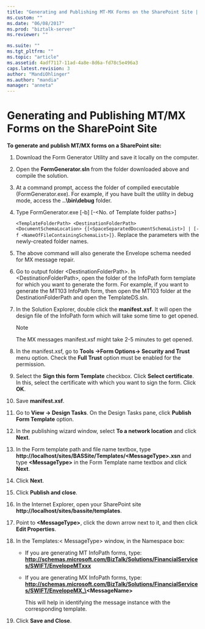 ```yaml
---
title: "Generating and Publishing MT-MX Forms on the SharePoint Site | Microsoft Docs"
ms.custom: ""
ms.date: "06/08/2017"
ms.prod: "biztalk-server"
ms.reviewer: ""

ms.suite: ""
ms.tgt_pltfrm: ""
ms.topic: "article"
ms.assetid: 4adf7117-11ad-4a8e-8d6a-fd78c5e496a3
caps.latest.revision: 3
author: "MandiOhlinger"
ms.author: "mandia"
manager: "anneta"
---
```

# Generating and Publishing MT/MX Forms on the SharePoint Site
**To generate and publish MT/MX forms on a SharePoint site:**  
  
1.  Download the Form Generator Utility and save it locally on the computer.  
  
2.  Open the **FormGenerator.sln** from the folder downloaded above and compile the solution.  
  
3.  At a command prompt, access the folder of compiled executable (FormGenerator.exe). For example, if you have built the utility in debug mode, access the **..\bin\debug** folder.  
  
4.  Type FormGenerator.exe [-b] [-\<No. of Template folder paths\>]  
  
     `<TemplateFolderPath> <DestinationFolderPath> <DocumentSchemaLocation> {[<SpaceSeparatedDocumentSchemaList>] | [-f <NameOfFileContainingSchemaList>]}`. Replace the parameters with the newly-created folder names.  
  
5.  The above command will also generate the Envelope schema needed for MX message repair.  
  
6.  Go to output folder \<DestinationFolderPath\>. In \<DestinationFolderPath\>, open the folder of the InfoPath form template for which you want to generate the form. For example, if you want to generate the MT103 InfoPath form, then open the MT103 folder at the DestinationFolderPath and open the TemplateDS.sln.  
  
7.  In the Solution Explorer, double click the **manifest.xsf**. It will open the design file of the InfoPath form which will take some time to get opened.  
  
    > [!NOTE]
    >  The MX messages manifest.xsf might take 2-5 minutes to get opened.  
  
8.  In the manifest.xsf, go to **Tools ->Form Options-> Security and Trust** menu option. Check the **Full Trust** option must be enabled for the permission.  
  
9. Select the **Sign this form Template** checkbox. Click **Select certificate**. In this, select the certificate with which you want to sign the form. Click **OK**.  
  
10. Save **manifest.xsf**.  
  
11. Go to **View -> Design Tasks**. On the Design Tasks pane, click **Publish Form Template** option.  
  
12. In the publishing wizard window, select **To a network location** and click **Next**.  
  
13. In the Form template path and file name textbox, type **http://localhost/sites/BASSite/Templates/\<MessageType\>.xsn** and type **\<MessageType\>** in the Form Template name textbox and click **Next**.  
  
14. Click **Next**.  
  
15. Click **Publish and close**.  
  
16. In the Internet Explorer, open your SharePoint site **http://localhost/sites/bassite/templates**.  
  
17. Point to **\<MessageType\>**, click the down arrow next to it, and then click **Edit Properties**.  
  
18. In the Templates:\< MessageType\> window, in the Namespace box:  
  
    -   If you are generating MT InfoPath forms, type: **http://schemas.microsoft.com/BizTalk/Solutions/FinancialServices/SWIFT/EnvelopeMTxxx**  
  
    -   If you are generating MX InfoPath forms, type: **http://schemas.microsoft.com/BizTalk/Solutions/FinancialServices/SWIFT/EnvelopeMX_\<MessageName\>**  
  
         This will help in identifying the message instance with the corresponding template.  
  
19. Click **Save and Close**.